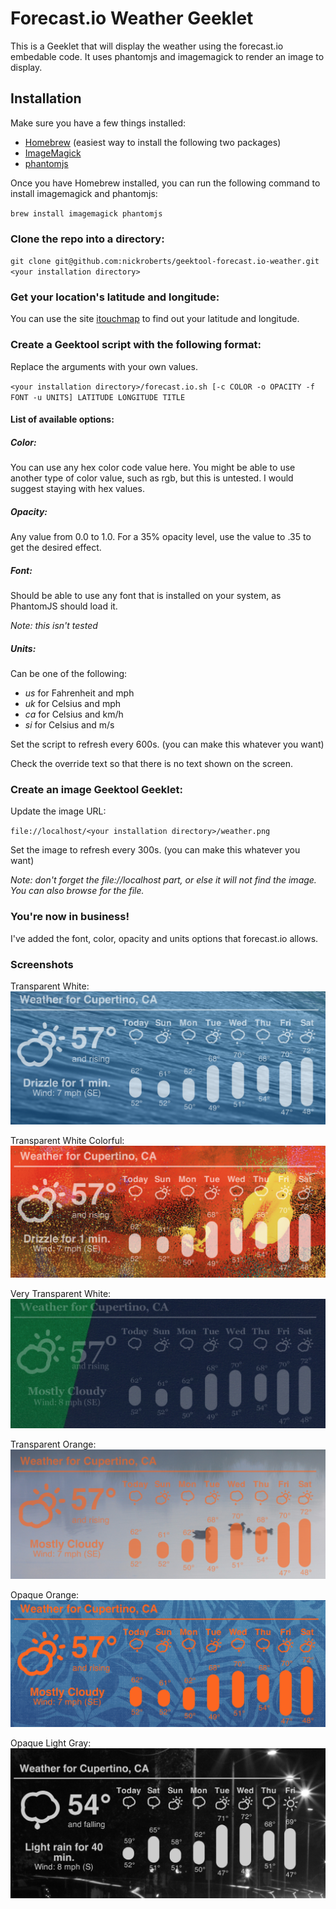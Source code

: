 # Forecast.io Weather Geeklet

This is a Geeklet that will display the weather using the forecast.io embedable code. It uses phantomjs and imagemagick to render an image to display.

## Installation

Make sure you have a few things installed:

* [Homebrew](http://brew.sh/) (easiest way to install the following two packages)
* [ImageMagick](http://www.imagemagick.org/)
* [phantomjs](http://phantomjs.org/)

Once you have Homebrew installed, you can run the following command to install imagemagick and phantomjs:

`brew install imagemagick phantomjs`

### Clone the repo into a directory:

`git clone git@github.com:nickroberts/geektool-forecast.io-weather.git <your installation directory>`

### Get your location's latitude and longitude:
You can use the site [itouchmap](http://itouchmap.com/latlong.html) to find out your latitude and longitude.

### Create a Geektool script with the following format:

Replace the arguments with your own values.

`<your installation directory>/forecast.io.sh [-c COLOR -o OPACITY -f FONT -u UNITS] LATITUDE LONGITUDE TITLE`

#### List of available options:

##### Color:
You can use any hex color code value here. You might be able to use another type of color value, such as rgb, but this is untested. I would suggest staying with hex values.

##### Opacity:
Any value from 0.0 to 1.0. For a 35% opacity level, use the value to .35 to get the desired effect.

##### Font:
Should be able to use any font that is installed on your system, as PhantomJS should load it.

*Note: this isn't tested*

##### Units:
Can be one of the following:

* *us* for Fahrenheit and mph
* *uk* for Celsius and mph
* *ca* for Celsius and km/h
* *si* for Celsius and m/s


Set the script to refresh every 600s. (you can make this whatever you want)

Check the override text so that there is no text shown on the screen.

### Create an image Geektool Geeklet:

Update the image URL:

`file://localhost/<your installation directory>/weather.png`

Set the image to refresh every 300s. (you can make this whatever you want)

*Note: don't forget the file://localhost part, or else it will not find the image. You can also browse for the file.*

### You're now in business!

I've added the font, color, opacity and units options that forecast.io allows.

### Screenshots

Transparent White:
![Transparent White](transparentWhite.png)

Transparent White Colorful:
![Transparent White Colorful](transparentWhiteColorful.png)

Very Transparent White:
![Very Transparent White](veryTransparentWhite.png)

Transparent Orange:
![Transparent Orange](transparentOrange.png)

Opaque Orange:
![paque Orange](opaqueOrange.png)

Opaque Light Gray:
![Opaque Light Gray](opaqueLightGray.png)